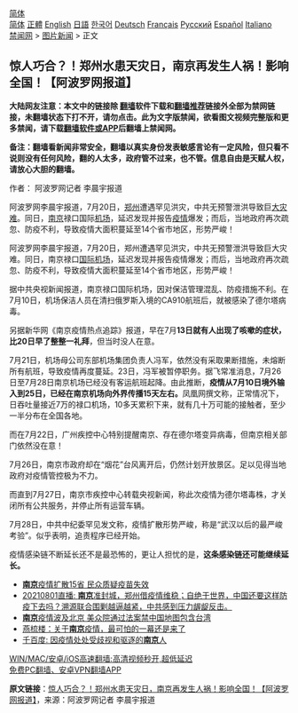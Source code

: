  <!-- 面包屑导航 --> <div class="breadcrumb"><!-- GTranslate: https://gtranslate.io/ -->  <div class="switcher notranslate">  <div class="selected">  <a href="#" onclick="return false;"> 简体</a>  </div>  <div class="option">  <a href="https://www.bannedbook.org" onclick="doGTranslate('zh-CN|zh-CN');jQuery('div.switcher div.selected a').html(jQuery(this).html());return false;" title="简体中文" class="nturl selected"> 简体</a>  <a href="https://www.bannedbook.org/zh-tw/" onclick="doGTranslate('zh-CN|zh-TW');jQuery('div.switcher div.selected a').html(jQuery(this).html());return false;" title="繁體中文" class="nturl"> 正體</a>  <a href="https://www.bannedbook.org/en/" onclick="doGTranslate('zh-CN|en');jQuery('div.switcher div.selected a').html(jQuery(this).html());return false;" title="English" class="nturl"> English</a>  <a href="https://www.bannedbook.org/ja/" onclick="doGTranslate('zh-CN|ja');jQuery('div.switcher div.selected a').html(jQuery(this).html());return false;" title="日本語" class="nturl"> 日語</a>  <a href="https://www.bannedbook.org/ko/" onclick="doGTranslate('zh-CN|ko');jQuery('div.switcher div.selected a').html(jQuery(this).html());return false;" title="한국어" class="nturl"> 한국어</a>  <a href="https://www.bannedbook.org/de/" onclick="doGTranslate('zh-CN|de');jQuery('div.switcher div.selected a').html(jQuery(this).html());return false;" title="Deutsch" class="nturl"> Deutsch</a>  <a href="https://www.bannedbook.org/fr/" onclick="doGTranslate('zh-CN|fr');jQuery('div.switcher div.selected a').html(jQuery(this).html());return false;" title="Français" class="nturl"> Français</a>  <a href="https://www.bannedbook.org/ru/" onclick="doGTranslate('zh-CN|ru');jQuery('div.switcher div.selected a').html(jQuery(this).html());return false;" title="Русский" class="nturl"> Русский</a>  <a href="https://www.bannedbook.org/es/" onclick="doGTranslate('zh-CN|es');jQuery('div.switcher div.selected a').html(jQuery(this).html());return false;" title="Español" class="nturl"> Español</a>  <a href="https://www.bannedbook.org/it/" onclick="doGTranslate('zh-CN|it');jQuery('div.switcher div.selected a').html(jQuery(this).html());return false;" title="Italiano" class="nturl"> Italiano</a>  </div>  </div>      <div class='breadcrumb-sub'><!-- Breadcrumb NavXT 6.3.0 --> <a href="https://www.bannedbook.org/" class="home">禁闻网</a> &gt; <a href="https://www.bannedbook.org/bnews/topimagenews/" class="category">图片新闻</a> &gt; 正文</div></div><h2>惊人巧合？！郑州水患天灾日，南京再发生人祸！影响全国！【阿波罗网报道】</h2> <p class="notice"><b>大陆网友注意：本文中的链接除 <a href="https://github.com/bannedbook/fanqiang" >翻墙</a>软件下载和<a href="https://github.com/killgcd/justmysocks/blob/master/README.md">翻墙推荐</a>链接外全部为禁网链接，未翻墙状态下打不开，请勿点击。此为文字版禁闻，欲看图文视频完整版和更多禁闻，请下载<a href="https://github.com/bannedbook/fanqiang">翻墙软件或APP</a>后翻墙上禁闻网。</p><p>备注：翻墙看新闻非常安全，翻墙以真实身份发表敏感言论有一定风险，但只看不说则没有任何风险，翻的人太多，政府管不过来，也不管。信息自由是天赋人权，请放心大胆的翻墙。</b></p>  <div class="entry"> <p>作者： 阿波罗网记者 李晨宇报道</p> <p id="summary">阿波罗网李晨宇报道，7月20日，<a href="https://www.bannedbook.org/bnews/tag/%e9%83%91%e5%b7%9e/" class="st_tag internal_tag" rel="tag" title="标签 郑州 下的日志">郑州</a>遭遇罕见洪灾，中共无预警泄洪导致巨<a href="https://www.bannedbook.org/bnews/tag/%E5%A4%A7%E7%81%BE%E9%9A%BE/" class="st_tag internal_tag" rel="tag" title="标签 大灾难 下的日志">大灾难</a>。同日，<a href="https://www.bannedbook.org/bnews/tag/%e5%8d%97%e4%ba%ac/" class="st_tag internal_tag" rel="tag" title="标签 南京 下的日志">南京</a>禄口国际<a href="https://www.bannedbook.org/bnews/tag/%e6%9c%ba%e5%9c%ba/" class="st_tag internal_tag" rel="tag" title="标签 机场 下的日志">机场</a>，延迟发现并报告<a href="https://www.bannedbook.org/bnews/tag/%E7%96%AB%E6%83%85/" class="st_tag internal_tag" rel="tag" title="标签 疫情 下的日志">疫情</a>爆发；而后，当地政府再次疏忽、防疫不利，导致疫情大面积蔓延至14个省市地区，形势严峻！</p> <p>阿波罗网李晨宇报道，7月20日，郑州遭遇罕见洪灾，中共无预警泄洪导致巨大灾难。同日，南京禄口<a href="https://www.bannedbook.org/bnews/tag/%E5%9B%BD%E9%99%85%E6%9C%BA%E5%9C%BA/" class="st_tag internal_tag" rel="tag" title="标签 国际机场 下的日志">国际机场</a>，延迟发现并报告疫情爆发；而后，当地政府再次疏忽、防疫不利，导致疫情大面积蔓延至14个省市地区，形势严峻！</p>  <p>据中共央视新闻报道，南京禄口国际机场，因对保洁管理混乱、防疫措施不利。在7月10日，机场保洁人员在清扫俄罗斯入境的CA910航班后，就被感染了德尔塔病毒。</p> <p>另据新华网《南京疫情热点追踪》报道，早在7月<strong>13</strong><strong>日就有人出现了咳嗽的症状，比</strong><strong>20</strong><strong>日早了整整一礼拜</strong>，但当时没人在意。</p> <p>7月21日，机场母公司东部机场集团负责人冯军，依然没有采取果断措施，未熔断所有航班，导致疫情再度蔓延。23日，冯军被暂停职务。据飞常准消息，7月26日至7月28日南京机场已经没有客运航班起降。由此推断，<strong>疫情从</strong><strong>7</strong><strong>月</strong><strong>10</strong><strong>日境外输入到</strong><strong>25</strong><strong>日，已经在南京机场向外界传播</strong><strong>15</strong><strong>天左右。</strong>凤凰网撰文称，正常情况下，日吞吐量接近7万的禄口机场，10多天累积下来，就有几十万可能的接触者，至少一半分布在全国各地。</p>  <p>而在7月22日，广州疾控中心特别提醒南京、存在德尔塔变异病毒，但南京相关部门依然没在意！</p> <p>7月26日，南京市政府却在“烟花”台风离开后，仍然计划开放景区。足以见得当地政府对疫情管控极为不力。</p> <p>而直到7月27日，南京市疾控中心转载央视新闻，称此次疫情为德尔塔毒株，才关闭所有公共服务，并停止所有运营车辆。</p>  <p>7月28日，中共中纪委罕见发文称，疫情扩散形势严峻，称是“武汉以后的最严峻考验”。似乎表明，追责程序已经开始。</p> <p>疫情感染链不断延长还不是最恐怖的，更让人担忧的是，<strong>这条感染链还可能继续延长</strong><strong>。</strong></p> <ul class='op-related-articles' title='相关阅读'> <li><a href='https://www.bannedbook.org/bnews/taiwannews/20210801/1598110.html' target='_blank'><b>南京</b>疫情扩散15省 民众质疑疫苗失效</a></li> <li><a href='https://www.bannedbook.org/bnews/bannedvideo/20210801/1598064.html' target='_blank'>20210801直播: <b>南京</b>准封城，郑州借疫情维稳；自绝于世界，中国还要这样防疫下去吗？溯源联合围剿越逼越紧，中共感到压力龌龊反击。</a></li> <li><a href='https://www.bannedbook.org/bnews/baitai/20210801/1598031.html' target='_blank'><b>南京</b>疫情波及北京 美众院通过法案禁中国地图包含台湾</a></li> <li><a href='https://www.bannedbook.org/bnews/comments/20210801/1598001.html' target='_blank'>燕梳楼：关于<b>南京</b>疫情，最可怕的一幕还是来了</a></li> <li><a href='https://www.bannedbook.org/bnews/comments/20210801/1597998.html' target='_blank'>千百度: 因疫情处处受歧视和驱逐的<b>南京</b>人</a></li> </ul> <p class="texttj"> <a href="https://github.com/bannedbook/fanqiang/wiki/V2ray%E6%9C%BA%E5%9C%BA" target="_blank">WIN/MAC/安卓/iOS高速翻墙:高清视频秒开,超低延迟</a><br/> <a href="https://github.com/bannedbook/fanqiang/wiki/%E7%A6%81%E9%97%BB%E7%BD%91%E5%AE%89%E5%8D%93%E7%BF%BB%E5%A2%99%E6%96%B0%E9%97%BBAPP" target="_blank">免费PC翻墙、安卓VPN翻墙APP</a></p> <p> <b>原文链接</b>：<a class="src_link" href="https://www.aboluowang.com/2021/0801/1626955.html" target="_blank">惊人巧合？！郑州水患天灾日，南京再发生人祸！影响全国！【阿波罗网报道】</a>，来源：阿波罗网记者 李晨宇报道 </p><a name='sharetosocial'></a>  <div style="margin-bottom:5px;padding-bottom:5px;clear:both"> <div id="archive-pix-1" class="banner-ads"> <!-- AuctionX Display platform tag START --> <div id="26318x728x90x621x_ADSLOT2" clicktrack="%%CLICK_URL_ESC%%"></div> <!-- AuctionX Display platform tag END --> </div> <div id="archive-pix-2" class="banner-ads"> <!-- AuctionX Display platform tag START --> <div id="26315x300x250x621x_ADSLOT2" clicktrack="%%CLICK_URL_ESC%%"></div> <!-- AuctionX Display platform tag END --> </div> </div>  <div id="archive-pix-1" class="banner-ads"> <!-- AuctionX Display platform tag START --> <div id="26318x728x90x621x_ADSLOT3" clicktrack="%%CLICK_URL_ESC%%"></div> <!-- AuctionX Display platform tag END --> </div> </div><!--END ENTRY--> 
